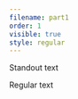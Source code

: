 ```yaml
---
filename: part1
order: 1
visible: true
style: regular
---
```


<span class="standout">
Standout text
</span>

Regular text